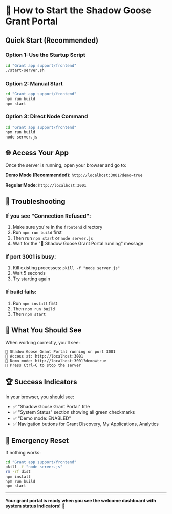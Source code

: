 # 🚀 How to Start the Shadow Goose Grant Portal

## Quick Start (Recommended)

### Option 1: Use the Startup Script
```bash
cd "Grant app support/frontend"
./start-server.sh
```

### Option 2: Manual Start
```bash
cd "Grant app support/frontend"
npm run build
npm start
```

### Option 3: Direct Node Command
```bash
cd "Grant app support/frontend"
npm run build
node server.js
```

## 🌐 Access Your App

Once the server is running, open your browser and go to:

**Demo Mode (Recommended)**: `http://localhost:3001?demo=true`

**Regular Mode**: `http://localhost:3001`

## 🔧 Troubleshooting

### If you see "Connection Refused":
1. Make sure you're in the `frontend` directory
2. Run `npm run build` first
3. Then run `npm start` or `node server.js`
4. Wait for the "🚀 Shadow Goose Grant Portal running" message

### If port 3001 is busy:
1. Kill existing processes: `pkill -f "node server.js"`
2. Wait 5 seconds
3. Try starting again

### If build fails:
1. Run `npm install` first
2. Then `npm run build`
3. Then `npm start`

## 🎯 What You Should See

When working correctly, you'll see:
```
🚀 Shadow Goose Grant Portal running on port 3001
📱 Access at: http://localhost:3001
🎯 Demo mode: http://localhost:3001?demo=true
🛑 Press Ctrl+C to stop the server
```

## 🏆 Success Indicators

In your browser, you should see:
- ✅ "Shadow Goose Grant Portal" title
- ✅ "System Status" section showing all green checkmarks
- ✅ "Demo mode: ENABLED" 
- ✅ Navigation buttons for Grant Discovery, My Applications, Analytics

## 🚨 Emergency Reset

If nothing works:
```bash
cd "Grant app support/frontend"
pkill -f "node server.js"
rm -rf dist
npm install
npm run build
npm start
```

---

**Your grant portal is ready when you see the welcome dashboard with system status indicators!** 🎉 